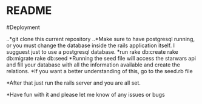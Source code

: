 # README

#Deployment

..*git clone this current repository
..*Make sure to have postgresql running, or you must change the database inside the rails application itself.   I sugguest just to use a postgresql database.
*run rake db:create rake db:migrate rake db:seed
*Running the seed file will access the starwars api and fill your database with all the information available and create the relations.
*If you want a better understanding of this, go to the seed.rb file

*After that just run the rails server and you are all set.  

*Have fun with it and please let me know of any issues or bugs 
